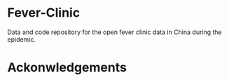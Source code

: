 # Fever-Clinic
Data and code repository for the open fever clinic data in China during the epidemic.
# Ackonwledgements
